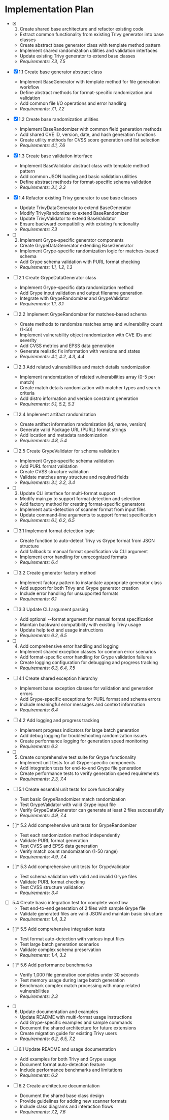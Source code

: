 # Implementation Plan

- [x] 1. Create shared base architecture and refactor existing code
  - Extract common functionality from existing Trivy generator into base classes
  - Create abstract base generator class with template method pattern
  - Implement shared randomization utilities and validation interfaces
  - Update existing Trivy generator to extend base classes
  - _Requirements: 7.3, 7.5_

- [x] 1.1 Create base generator abstract class
  - Implement BaseGenerator with template method for file generation workflow
  - Define abstract methods for format-specific randomization and validation
  - Add common file I/O operations and error handling
  - _Requirements: 7.1, 7.2_

- [x] 1.2 Create base randomization utilities
  - Implement BaseRandomizer with common field generation methods
  - Add shared CVE ID, version, date, and hash generation functions
  - Create utility methods for CVSS score generation and list selection
  - _Requirements: 4.1, 7.6_

- [x] 1.3 Create base validation interface
  - Implement BaseValidator abstract class with template method pattern
  - Add common JSON loading and basic validation utilities
  - Define abstract methods for format-specific schema validation
  - _Requirements: 3.1, 3.3_

- [x] 1.4 Refactor existing Trivy generator to use base classes
  - Update TrivyDataGenerator to extend BaseGenerator
  - Modify TrivyRandomizer to extend BaseRandomizer
  - Update TrivyValidator to extend BaseValidator
  - Ensure backward compatibility with existing functionality
  - _Requirements: 7.3_

- [ ] 2. Implement Grype-specific generator components
  - Create GrypeDataGenerator extending BaseGenerator
  - Implement Grype-specific randomization logic for matches-based schema
  - Add Grype schema validation with PURL format checking
  - _Requirements: 1.1, 1.2, 1.3_

- [ ] 2.1 Create GrypeDataGenerator class
  - Implement Grype-specific data randomization method
  - Add Grype input validation and output filename generation
  - Integrate with GrypeRandomizer and GrypeValidator
  - _Requirements: 1.1, 3.1_

- [ ] 2.2 Implement GrypeRandomizer for matches-based schema
  - Create methods to randomize matches array and vulnerability count (1-50)
  - Implement vulnerability object randomization with CVE IDs and severity
  - Add CVSS metrics and EPSS data generation
  - Generate realistic fix information with versions and states
  - _Requirements: 4.1, 4.2, 4.3, 4.4_

- [ ] 2.3 Add related vulnerabilities and match details randomization
  - Implement randomization of related vulnerabilities array (0-5 per match)
  - Create match details randomization with matcher types and search criteria
  - Add distro information and version constraint generation
  - _Requirements: 5.1, 5.2, 5.3_

- [ ] 2.4 Implement artifact randomization
  - Create artifact information randomization (id, name, version)
  - Generate valid Package URL (PURL) format strings
  - Add location and metadata randomization
  - _Requirements: 4.8, 5.4_

- [ ] 2.5 Create GrypeValidator for schema validation
  - Implement Grype-specific schema validation
  - Add PURL format validation
  - Create CVSS structure validation
  - Validate matches array structure and required fields
  - _Requirements: 3.1, 3.2, 3.4_

- [ ] 3. Update CLI interface for multi-format support
  - Modify main.py to support format detection and selection
  - Add factory method for creating format-specific generators
  - Implement auto-detection of scanner format from input files
  - Update command-line arguments to support format specification
  - _Requirements: 6.1, 6.2, 6.5_

- [ ] 3.1 Implement format detection logic
  - Create function to auto-detect Trivy vs Grype format from JSON structure
  - Add fallback to manual format specification via CLI argument
  - Implement error handling for unrecognized formats
  - _Requirements: 6.4_

- [ ] 3.2 Create generator factory method
  - Implement factory pattern to instantiate appropriate generator class
  - Add support for both Trivy and Grype generator creation
  - Include error handling for unsupported formats
  - _Requirements: 6.1_

- [ ] 3.3 Update CLI argument parsing
  - Add optional --format argument for manual format specification
  - Maintain backward compatibility with existing Trivy usage
  - Update help text and usage instructions
  - _Requirements: 6.2, 6.5_

- [ ] 4. Add comprehensive error handling and logging
  - Implement shared exception classes for common error scenarios
  - Add format-specific error handling for Grype validation failures
  - Create logging configuration for debugging and progress tracking
  - _Requirements: 6.3, 6.4, 7.5_

- [ ] 4.1 Create shared exception hierarchy
  - Implement base exception classes for validation and generation errors
  - Add Grype-specific exceptions for PURL format and schema errors
  - Include meaningful error messages and context information
  - _Requirements: 6.4_

- [ ] 4.2 Add logging and progress tracking
  - Implement progress indicators for large batch generation
  - Add debug logging for troubleshooting randomization issues
  - Create performance logging for generation speed monitoring
  - _Requirements: 6.3_

- [ ] 5. Create comprehensive test suite for Grype functionality
  - Implement unit tests for all Grype-specific components
  - Add integration tests for end-to-end Grype file generation
  - Create performance tests to verify generation speed requirements
  - _Requirements: 2.3, 7.4_

- [ ] 5.1 Create essential unit tests for core functionality
  - Test basic GrypeRandomizer match randomization
  - Test GrypeValidator with valid Grype input file
  - Verify GrypeDataGenerator can generate at least 2 files successfully
  - _Requirements: 4.9, 7.4_

- [ ]* 5.2 Add comprehensive unit tests for GrypeRandomizer
  - Test each randomization method independently
  - Validate PURL format generation
  - Test CVSS and EPSS data generation
  - Verify match count randomization (1-50 range)
  - _Requirements: 4.9, 7.4_

- [ ]* 5.3 Add comprehensive unit tests for GrypeValidator
  - Test schema validation with valid and invalid Grype files
  - Validate PURL format checking
  - Test CVSS structure validation
  - _Requirements: 3.4_

- [ ] 5.4 Create basic integration test for complete workflow
  - Test end-to-end generation of 2 files with sample Grype file
  - Validate generated files are valid JSON and maintain basic structure
  - _Requirements: 1.4, 3.2_

- [ ]* 5.5 Add comprehensive integration tests
  - Test format auto-detection with various input files
  - Test large batch generation scenarios
  - Validate complex schema preservation
  - _Requirements: 1.4, 3.2_

- [ ]* 5.6 Add performance benchmarks
  - Verify 1,000 file generation completes under 30 seconds
  - Test memory usage during large batch generation
  - Benchmark complex match processing with many related vulnerabilities
  - _Requirements: 2.3_

- [ ] 6. Update documentation and examples
  - Update README with multi-format usage instructions
  - Add Grype-specific examples and sample commands
  - Document the shared architecture for future extensions
  - Create migration guide for existing Trivy users
  - _Requirements: 6.2, 6.5, 7.2_

- [ ] 6.1 Update README and usage documentation
  - Add examples for both Trivy and Grype usage
  - Document format auto-detection feature
  - Include performance benchmarks and limitations
  - _Requirements: 6.2_

- [ ] 6.2 Create architecture documentation
  - Document the shared base class design
  - Provide guidelines for adding new scanner formats
  - Include class diagrams and interaction flows
  - _Requirements: 7.2, 7.6_